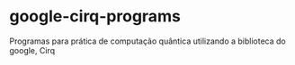 # google-cirq-programs
Programas para prática de computação quântica utilizando a biblioteca do google, Cirq
